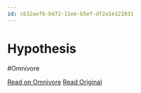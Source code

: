 ```yaml
---
id: c632aef6-bd72-11ee-b5ef-df2a1e121031
---
```


# Hypothesis
#Omnivore

[Read on Omnivore](https://omnivore.app/me/hypothesis-18d4d6ea284)
[Read Original](https://hypothes.is/a/or14NL1yEe609U81dQmWcw)

